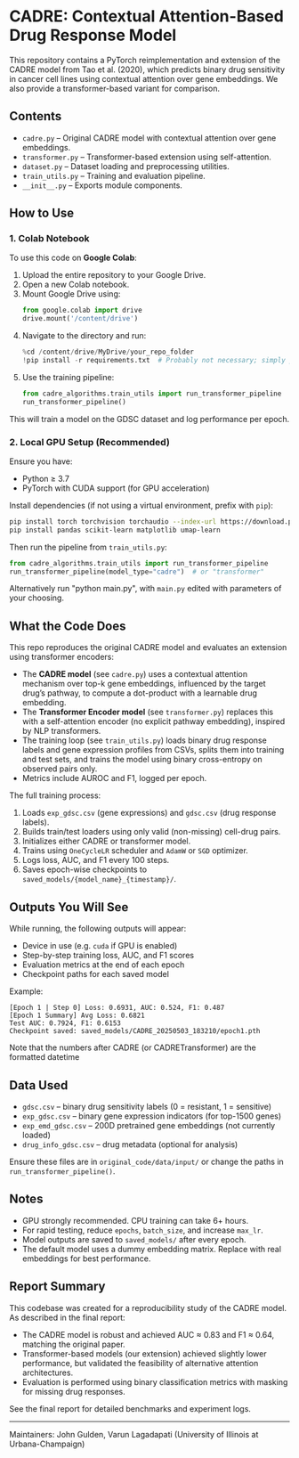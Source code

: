 # CADRE: Contextual Attention-Based Drug Response Model

This repository contains a PyTorch reimplementation and extension of the CADRE model from Tao et al. (2020), which predicts binary drug sensitivity in cancer cell lines using contextual attention over gene embeddings. We also provide a transformer-based variant for comparison.

## Contents

- `cadre.py` – Original CADRE model with contextual attention over gene embeddings.
- `transformer.py` – Transformer-based extension using self-attention.
- `dataset.py` – Dataset loading and preprocessing utilities.
- `train_utils.py` – Training and evaluation pipeline.
- `__init__.py` – Exports module components.

## How to Use

### 1. Colab Notebook

To use this code on **Google Colab**:

1. Upload the entire repository to your Google Drive.
2. Open a new Colab notebook.
3. Mount Google Drive using:
   ```python
   from google.colab import drive
   drive.mount('/content/drive')
   ```
4. Navigate to the directory and run:
   ```python
   %cd /content/drive/MyDrive/your_repo_folder
   !pip install -r requirements.txt  # Probably not necessary; simply pip install requirements as needed
   ```
5. Use the training pipeline:
   ```python
   from cadre_algorithms.train_utils import run_transformer_pipeline
   run_transformer_pipeline()
   ```

This will train a model on the GDSC dataset and log performance per epoch.

### 2. Local GPU Setup (Recommended)

Ensure you have:
- Python ≥ 3.7
- PyTorch with CUDA support (for GPU acceleration)

Install dependencies (if not using a virtual environment, prefix with `pip`):

```bash
pip install torch torchvision torchaudio --index-url https://download.pytorch.org/whl/cu118
pip install pandas scikit-learn matplotlib umap-learn
```

Then run the pipeline from `train_utils.py`:

```python
from cadre_algorithms.train_utils import run_transformer_pipeline
run_transformer_pipeline(model_type="cadre")  # or "transformer"
```

Alternatively run "python main.py", with `main.py` edited with parameters of your choosing.

## What the Code Does

This repo reproduces the original CADRE model and evaluates an extension using transformer encoders:

- The **CADRE model** (see `cadre.py`) uses a contextual attention mechanism over top-k gene embeddings, influenced by the target drug’s pathway, to compute a dot-product with a learnable drug embedding.
- The **Transformer Encoder model** (see `transformer.py`) replaces this with a self-attention encoder (no explicit pathway embedding), inspired by NLP transformers.
- The training loop (see `train_utils.py`) loads binary drug response labels and gene expression profiles from CSVs, splits them into training and test sets, and trains the model using binary cross-entropy on observed pairs only.
- Metrics include AUROC and F1, logged per epoch.

The full training process:
1. Loads `exp_gdsc.csv` (gene expressions) and `gdsc.csv` (drug response labels).
2. Builds train/test loaders using only valid (non-missing) cell-drug pairs.
3. Initializes either CADRE or transformer model.
4. Trains using `OneCycleLR` scheduler and `AdamW` or `SGD` optimizer.
5. Logs loss, AUC, and F1 every 100 steps.
6. Saves epoch-wise checkpoints to `saved_models/{model_name}_{timestamp}/`.

## Outputs You Will See

While running, the following outputs will appear:

- Device in use (e.g. `cuda` if GPU is enabled)
- Step-by-step training loss, AUC, and F1 scores
- Evaluation metrics at the end of each epoch
- Checkpoint paths for each saved model

Example:
```
[Epoch 1 | Step 0] Loss: 0.6931, AUC: 0.524, F1: 0.487
[Epoch 1 Summary] Avg Loss: 0.6821
Test AUC: 0.7924, F1: 0.6153
Checkpoint saved: saved_models/CADRE_20250503_183210/epoch1.pth
```
Note that the numbers after CADRE (or CADRETransformer) are the formatted datetime

## Data Used

- `gdsc.csv` – binary drug sensitivity labels (0 = resistant, 1 = sensitive)
- `exp_gdsc.csv` – binary gene expression indicators (for top-1500 genes)
- `exp_emd_gdsc.csv` – 200D pretrained gene embeddings (not currently loaded)
- `drug_info_gdsc.csv` – drug metadata (optional for analysis)

Ensure these files are in `original_code/data/input/` or change the paths in `run_transformer_pipeline()`.

## Notes

- GPU strongly recommended. CPU training can take 6+ hours.
- For rapid testing, reduce `epochs`, `batch_size`, and increase `max_lr`.
- Model outputs are saved to `saved_models/` after every epoch.
- The default model uses a dummy embedding matrix. Replace with real embeddings for best performance.

## Report Summary

This codebase was created for a reproducibility study of the CADRE model. As described in the final report:

- The CADRE model is robust and achieved AUC ≈ 0.83 and F1 ≈ 0.64, matching the original paper.
- Transformer-based models (our extension) achieved slightly lower performance, but validated the feasibility of alternative attention architectures.
- Evaluation is performed using binary classification metrics with masking for missing drug responses.

See the final report for detailed benchmarks and experiment logs.

---

Maintainers: John Gulden, Varun Lagadapati (University of Illinois at Urbana-Champaign)
